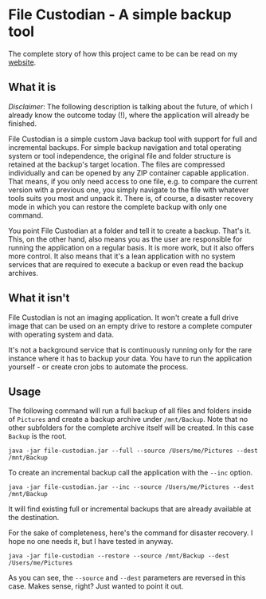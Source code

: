 # File Custodian - A simple backup tool

The complete story of how this project came to be can be read on my [website](https://codeslingerhome.wordpress.com/2019/02/11/writing-a-custom-backup-solution/).

## What it is

_Disclaimer_: The following description is talking about the future, of which I already know the outcome today (!), where the application will already be finished.

File Custodian is a simple custom Java backup tool with support for full and incremental backups. For simple backup navigation and total operating system or tool independence, the original file and folder structure is retained at the backup's target location. The files are compressed individually and can be opened by any ZIP container capable application. That means, if you only need access to one file, e.g. to compare the current version with a previous one, you simply navigate to the file with whatever tools suits you most and unpack it. There is, of course, a disaster recovery mode in which you can restore the complete backup with only one command.

You point File Custodian at a folder and tell it to create a backup. That's it. This, on the other hand, also means you as the user are responsible for running the application on a regular basis. It is more work, but it also offers more control. It also means that it's a lean application with no system services that are required to execute a backup or even read the backup archives.

## What it isn't

File Custodian is not an imaging application. It won't create a full drive image that can be used on an empty drive to restore a complete computer with operating system and data.

It's not a background service that is continuously running only for the rare instance where it has to backup your data. You have to run the application yourself - or create cron jobs to automate the process.

## Usage

The following command will run a full backup of all files and folders inside of `Pictures` and create a backup archive under `/mnt/Backup`. Note that no other subfolders for the complete archive itself will be created. In this case `Backup` is the root.

    java -jar file-custodian.jar --full --source /Users/me/Pictures --dest /mnt/Backup

To create an incremental backup call the application with the `--inc` option.

    java -jar file-custodian.jar --inc --source /Users/me/Pictures --dest /mnt/Backup

It will find existing full or incremental backups that are already available at the destination.

For the sake of completeness, here's the command for disaster recovery. I hope no one needs it, but I have tested in anyway.

    java -jar file-custodian --restore --source /mnt/Backup --dest /Users/me/Pictures

As you can see, the `--source` and `--dest` parameters are reversed in this case. Makes sense, right? Just wanted to point it out.